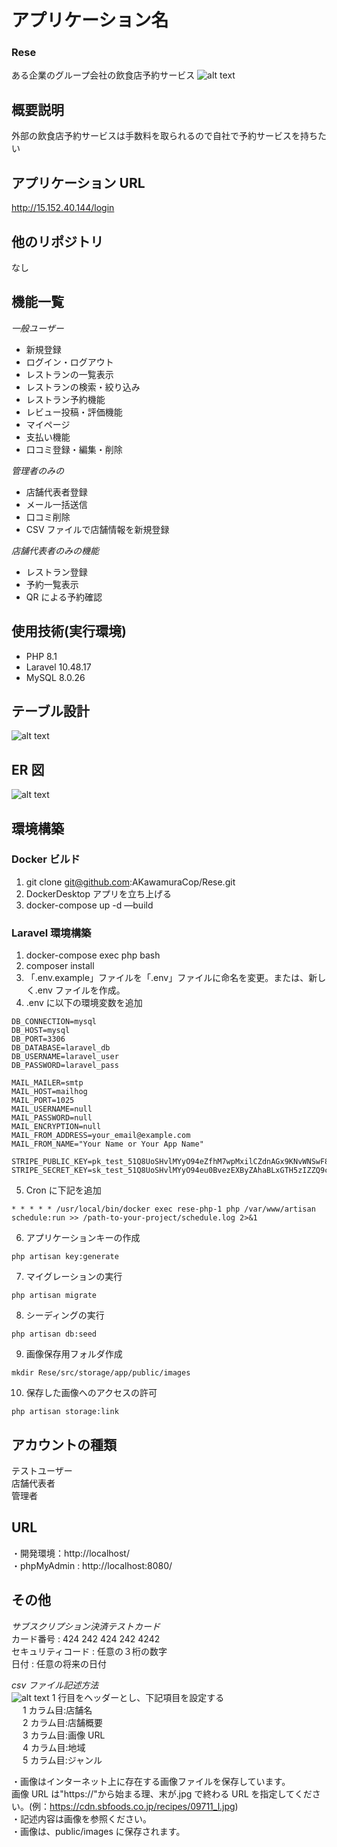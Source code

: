 # アプリケーション名

### Rese

ある企業のグループ会社の飲食店予約サービス
![alt text](image-2.png)

## 概要説明

外部の飲食店予約サービスは手数料を取られるので自社で予約サービスを持ちたい

## アプリケーション URL

http://15.152.40.144/login

## 他のリポジトリ

なし

## 機能一覧

_一般ユーザー_

- 新規登録
- ログイン・ログアウト
- レストランの一覧表示
- レストランの検索・絞り込み
- レストラン予約機能
- レビュー投稿・評価機能
- マイページ
- 支払い機能
- 口コミ登録・編集・削除

_管理者のみの_

- 店舗代表者登録
- メール一括送信
- 口コミ削除
- CSV ファイルで店舗情報を新規登録

_店舗代表者のみの機能_

- レストラン登録
- 予約一覧表示
- QR による予約確認

## 使用技術(実行環境)

- PHP 8.1
- Laravel 10.48.17
- MySQL 8.0.26

## テーブル設計

![alt text](image-3.png)

## ER 図

![alt text](image-1.png)

## 環境構築

### Docker ビルド

1. git clone git@github.com:AKawamuraCop/Rese.git
2. DockerDesktop アプリを立ち上げる
3. docker-compose up -d —build

### Laravel 環境構築

1. docker-compose exec php bash
2. composer install
3. 「.env.example」ファイルを「.env」ファイルに命名を変更。または、新しく.env ファイルを作成。
4. .env に以下の環境変数を追加

```
DB_CONNECTION=mysql
DB_HOST=mysql
DB_PORT=3306
DB_DATABASE=laravel_db
DB_USERNAME=laravel_user
DB_PASSWORD=laravel_pass
```

```
MAIL_MAILER=smtp
MAIL_HOST=mailhog
MAIL_PORT=1025
MAIL_USERNAME=null
MAIL_PASSWORD=null
MAIL_ENCRYPTION=null
MAIL_FROM_ADDRESS=your_email@example.com
MAIL_FROM_NAME="Your Name or Your App Name"
```

```
STRIPE_PUBLIC_KEY=pk_test_51Q8UoSHvlMYyO94eZfhM7wpMxilCZdnAGx9KNvWNSwF82UCk7GvJrRrufPdpcWehgbUqI6vFkA5mO0mfEiDDFzhA00V0z16r2e
STRIPE_SECRET_KEY=sk_test_51Q8UoSHvlMYyO94eu0BvezEXByZAhaBLxGTH5zIZZQ9ci3TxheWMbR4OpdQFuq18nxcK0aBETsVfCDQP5Thg7R7800avXJ3wJd
```

5. Cron に下記を追加

```
* * * * * /usr/local/bin/docker exec rese-php-1 php /var/www/artisan schedule:run >> /path-to-your-project/schedule.log 2>&1
```

6. アプリケーションキーの作成

```
php artisan key:generate
```

7. マイグレーションの実行

```
php artisan migrate
```

8. シーディングの実行

```
php artisan db:seed
```

9. 画像保存用フォルダ作成  

```
mkdir Rese/src/storage/app/public/images
```

10. 保存した画像へのアクセスの許可  

```
php artisan storage:link
```

## アカウントの種類

テストユーザー  
店舗代表者  
管理者  

## URL

・開発環境：http://localhost/  
・phpMyAdmin : http://localhost:8080/

## その他

_サブスクリプション決済テストカード_  
カード番号 : 424 242 424 242 4242  
セキュリティコード : 任意の３桁の数字  
日付 : 任意の将来の日付

_csv ファイル記述方法_  
![alt text](image-4.png)
1 行目をヘッダーとし、下記項目を設定する  
　 1 カラム目:店舗名  
　 2 カラム目:店舗概要  
　 3 カラム目:画像 URL  
　 4 カラム目:地域  
　 5 カラム目:ジャンル

・画像はインターネット上に存在する画像ファイルを保存しています。  
画像 URL は"https://"から始まる理、末が.jpg で終わる URL を指定してください。(例：https://cdn.sbfoods.co.jp/recipes/09711_l.jpg)  
・記述内容は画像を参照ください。  
・画像は、public/images に保存されます。
